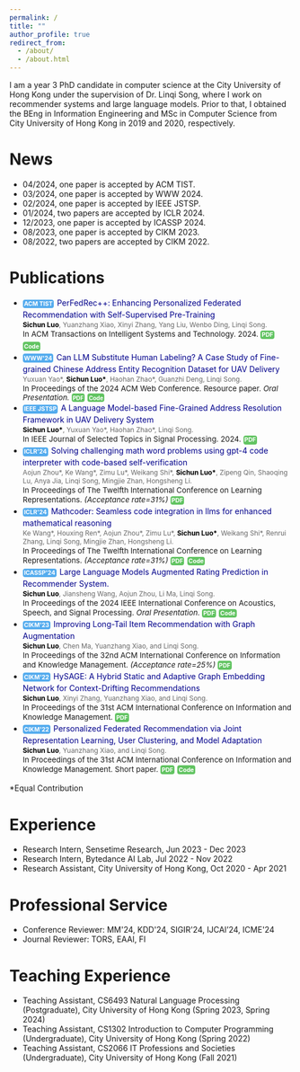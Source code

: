 ```yaml
---
permalink: /
title: ""
author_profile: true
redirect_from: 
  - /about/
  - /about.html
---
```


I am a year 3 PhD candidate in computer science at the City University of Hong Kong under the supervision of Dr. Linqi Song, where I work on recommender systems and large language models. Prior to that, I obtained the BEng in Information Engineering and MSc in Computer Science from City University of Hong Kong in 2019 and 2020, respectively.

[comment]: <> (This is the front page of a website that is powered by the [academicpages template]&#40;https://github.com/academicpages/academicpages.github.io&#41; and hosted on GitHub pages. [GitHub pages]&#40;https://pages.github.com&#41; is a free service in which websites are built and hosted from code and data stored in a GitHub repository, automatically updating when a new commit is made to the repository. This template was forked from the [Minimal Mistakes Jekyll Theme]&#40;https://mmistakes.github.io/minimal-mistakes/&#41; created by Michael Rose, and then extended to support the kinds of content that academics have: publications, talks, teaching, a portfolio, blog posts, and a dynamically-generated CV. You can fork [this repository]&#40;https://github.com/academicpages/academicpages.github.io&#41; right now, modify the configuration and markdown files, add your own PDFs and other content, and have your own site for free, with no ads! An older version of this template powers my own personal website at [stuartgeiger.com]&#40;http://stuartgeiger.com&#41;, which uses [this Github repository]&#40;https://github.com/staeiou/staeiou.github.io&#41;.)


<style>
.custom-button {
  display: inline-block;
  margin-bottom: 0.25em;
  margin-right: 0.15em;
  padding: 0.125em 0.2em;
  color: #fff !important;
  font-family: -apple-system,".SFNSText-Regular","San Francisco","Roboto","Segoe UI","Helvetica Neue","Lucida Grande",Arial,sans-serif;
  font-size: 0.75em;
  font-weight: bold;
  text-align: center;
  text-decoration: none !important;
  background-color: #55acee;
  border: 0 !important;
  border-radius: 4px;
  cursor: pointer;
  pointer-events: none;
}

  .custom-button2 {
  display: inline-block;
  margin-bottom: 0.25em;
  margin-right: 0.15em;
  padding: 0.125em 0.2em;
  color: #fff !important;
  font-family: -apple-system,".SFNSText-Regular","San Francisco","Roboto","Segoe UI","Helvetica Neue","Lucida Grande",Arial,sans-serif;
  font-size: 0.75em;
  font-weight: bold;
  text-align: center;
  text-decoration: none !important;
  background-color: #62c462;
  border: 0 !important;
  border-radius: 4px;
  cursor: pointer;
}

  .author {
        color: DimGray;
        font-size: 85%;
    }

    .bold-black {
        color: black;
        font-weight: bold;
    }
</style>

<style>
    #clstr_globe {
        width: 35%;
        height: 35%;
    }
</style>
<style>
    .parent-container {
        text-align: center;
        display: flex;
        justify-content: center;
        align-items: center;
    }
</style>




News
======
* 04/2024, one paper is accepted by ACM TIST.
* 03/2024, one paper is accepted by WWW 2024.
* 02/2024, one paper is accepted by IEEE JSTSP.
* 01/2024, two papers are accepted by ICLR 2024.
* 12/2023, one paper is accepted by ICASSP 2024.
* 08/2023, one paper is accepted by CIKM 2023.
* 08/2022, two papers are accepted by CIKM 2022.


Publications
======

* <span class="custom-button">ACM TIST</span><span style="color: DarkBlue;"> PerFedRec++: Enhancing Personalized Federated Recommendation with Self-Supervised Pre-Training</span>\
<span class="author"><span class="bold-black">Sichun Luo</span>, Yuanzhang Xiao, Xinyi Zhang, Yang Liu, Wenbo Ding, Linqi Song.</span> \
<span style="font-size:95%">In ACM Transactions on Intelligent Systems and Technology. 2024.</span> <a href="https://arxiv.org/pdf/2305.06622.pdf" class="custom-button2">PDF</a> <a href="https://github.com/sichunluo/PerFedRec-Plus" class="custom-button2">Code</a>
* <span class="custom-button">WWW'24</span><span style="color: DarkBlue;"> Can LLM Substitute Human Labeling? A Case Study of Fine-grained Chinese Address Entity Recognition Dataset for UAV Delivery</span>\
<span class="author">Yuxuan Yao&#42;, <span class="bold-black">Sichun Luo&#42;</span>, Haohan Zhao&#42;, Guanzhi Deng, Linqi Song.</span> \
<span style="font-size:95%">In Proceedings of the 2024 ACM Web Conference. Resource paper. <em>Oral Presentation.</em> <a href="https://arxiv.org/abs/2403.06097" class="custom-button2">PDF</a> <a href="https://github.com/zhhvvv/CNER-UAV" class="custom-button2">Code</a></span>
* <span class="custom-button">IEEE JSTSP</span><span style="color: DarkBlue;"> A Language Model-based Fine-Grained Address Resolution Framework in UAV Delivery System</span>\
<span class="author"><span class="bold-black">Sichun Luo&#42;</span>, Yuxuan Yao&#42;, Haohan Zhao&#42;, Linqi Song.</span> \
<span style="font-size:95%">In IEEE Journal of Selected Topics in Signal Processing. 2024.</span> <a href="https://ieeexplore.ieee.org/document/10490097" class="custom-button2">PDF</a>
* <span class="custom-button">ICLR'24</span><span style="color: DarkBlue;"> Solving challenging math word problems using gpt-4 code interpreter with code-based self-verification</span>\
<span class="author">Aojun Zhou&#42;, Ke Wang&#42;, Zimu Lu&#42;, Weikang Shi&#42;, <span class="bold-black">Sichun Luo&#42;</span>, Zipeng Qin, Shaoqing Lu, Anya Jia, Linqi Song, Mingjie Zhan, Hongsheng Li.</span> \
<span style="font-size:95%">In Proceedings of The Twelfth International Conference on Learning
Representations.</span> <span style="font-size:95%"><em>(Acceptance rate=31%)</em></span> <a href="https://openreview.net/pdf?id=c8McWs4Av0" class="custom-button2">PDF</a>
* <span class="custom-button">ICLR'24</span><span style="color: DarkBlue;"> Mathcoder: Seamless code integration in llms for enhanced mathematical reasoning</span>\
<span class="author">Ke Wang&#42;, Houxing Ren&#42;, Aojun Zhou&#42;, Zimu Lu&#42;, <span class="bold-black">Sichun Luo&#42;</span>, Weikang Shi&#42;, Renrui Zhang, Linqi Song, Mingjie Zhan, Hongsheng Li.</span> \
<span style="font-size:95%">In Proceedings of The Twelfth International Conference on Learning
Representations.</span> <span style="font-size:95%"><em>(Acceptance rate=31%)</em></span> <a href="https://openreview.net/pdf?id=z8TW0ttBPp" class="custom-button2">PDF</a> <a href="https://github.com/mathllm/MathCoder" class="custom-button2">Code</a>
* <span class="custom-button">ICASSP'24</span><span style="color: DarkBlue;"> Large Language Models Augmented Rating Prediction in Recommender System.</span>\
<span style="color:DimGray; font-size:85%"><span style="color:black"><strong>Sichun Luo</strong></span>, Jiansheng Wang, Aojun Zhou, Li Ma, Linqi Song.</span> \
<span style="font-size:95%">In Proceedings of the 2024 IEEE International Conference on Acoustics, Speech, and Signal Processing.</span> <span style="font-size:95%"><em>Oral Presentation.</em></span> <a href="https://ieeexplore.ieee.org/abstract/document/10447514" class="custom-button2">PDF</a> <a href="https://github.com/sichunluo/LAMAR" class="custom-button2">Code</a>
* <span class="custom-button">CIKM'23</span><span style="color: DarkBlue;"> Improving Long-Tail Item Recommendation with Graph Augmentation</span>\
<span style="color:DimGray; font-size:85%"><span style="color:black"><strong>Sichun Luo</strong></span>, Chen Ma, Yuanzhang Xiao, and Linqi Song.</span> \
<span style="font-size:95%">In Proceedings of the 32nd ACM International Conference on Information and Knowledge Management.</span> <span style="font-size:95%"><em>(Acceptance rate=25%)</em></span> <a href="https://dl.acm.org/doi/abs/10.1145/3583780.3614929" class="custom-button2">PDF</a>
* <a href="#" class="custom-button">CIKM'22</a><span style="color: DarkBlue;"> HySAGE: A Hybrid Static and Adaptive Graph Embedding Network for Context-Drifting Recommendations</span> \
<span style="color:DimGray; font-size:85%"><span style="color:black"><strong>Sichun Luo</strong></span>, Xinyi Zhang, Yuanzhang Xiao, and Linqi Song.</span>\
<span style="font-size:95%">In Proceedings of the 31st ACM International Conference on Information and Knowledge Management.</span> <a href="https://dl.acm.org/doi/abs/10.1145/3511808.3557354" class="custom-button2">PDF</a>
* <a href="#" class="custom-button">CIKM'22</a><span style="color: DarkBlue;"> Personalized Federated Recommendation via Joint Representation Learning, User Clustering, and Model Adaptation</span>\
<span style="color:DimGray; font-size:85%"><span style="color:black"><strong>Sichun Luo</strong></span>, Yuanzhang Xiao, and Linqi Song.</span>\
<span style="font-size:95%">In Proceedings of the 31st ACM International Conference on Information and Knowledge Management. Short paper.</span> <a href="https://dl.acm.org/doi/abs/10.1145/3511808.3557668" class="custom-button2">PDF</a> <a href="https://github.com/sichunluo/PerFedRec" class="custom-button2">Code</a>

&#42;Equal Contribution


Experience
======
* Research Intern, Sensetime Research, Jun 2023 - Dec 2023
* Research Intern, Bytedance AI Lab, Jul 2022 - Nov 2022
* Research Assistant, City University of Hong Kong, Oct 2020 - Apr 2021


Professional Service
======
* Conference Reviewer: MM'24, KDD'24, SIGIR'24, IJCAI’24, ICME'24
* Journal Reviewer: TORS, EAAI, FI





Teaching Experience
======
* Teaching Assistant, CS6493 Natural Language Processing (Postgraduate), City University of Hong Kong (Spring 2023, Spring 2024)
* Teaching Assistant, CS1302 Introduction to Computer Programming (Undergraduate), City University of Hong Kong (Spring 2022)
* Teaching Assistant, CS2066 IT Professions and Societies (Undergraduate), City University of Hong Kong (Fall 2021)


<script type="text/javascript" id="clstr_globe" src="//clustrmaps.com/globe.js?d=Ulwa58Bc2yqxXT8k8T_62QfwBCpZrYgh7bI3GotMJQ0&w=250&p=250"></script>

